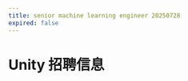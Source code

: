 ```yaml
---
title: senior machine learning engineer 20250728
expired: false
---
```


# Unity 招聘信息

<JobPostingTable job-posting-json-path="unity/data/senior-machine-learning-engineer-20250728.json" />